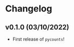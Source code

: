 # Changelog

<!--next-version-placeholder-->

## v0.1.0 (03/10/2022)

- First release of `pycounts`!